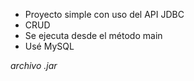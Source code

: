 - Proyecto simple con uso del API JDBC
- CRUD
- Se ejecuta desde el método main
- Usé MySQL

<i>archivo .jar</i>



